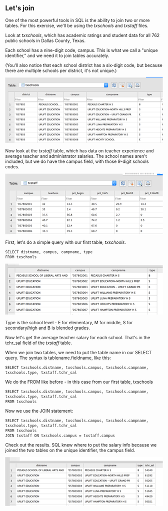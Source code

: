 ## Let's join

One of the most powerful tools in SQL is the ability to join two or more tables. For this exercise, we'll be using the *txschools* and *txstaff* files.

Look at *txschools*, which has academic ratings and student data for all 762 public schools in Dallas County, Texas.

Each school has a nine-digit code, campus. This is what we call a "unique identifier," and we need it to join tables accurately.

(You'll also notice that each school district has a six-digit code, but because there are multiple schools per district, it's not unique.)

![alt_text](https://github.com/HackWriter/EWA-sql/blob/HackWriter-patch-1/ts1.png)

Now look at the *txstaff* table, which has data on teacher experience and average teacher and administrator salaries. The school names aren't included, but we do have the campus field, with those 9-digit schools codes.

![alt_text](https://github.com/HackWriter/EWA-sql/blob/HackWriter-patch-1/ts2.png)

First, let's do a simple query with our first table, *txschools*. 
```
SELECT distname, campus, campname, type
FROM txschools
```
![alt_text](https://github.com/HackWriter/EWA-sql/blob/HackWriter-patch-1/ts3.png)

Type is the school level - E for elementary, M for middle, S for secondary/high and B is blended grades.

Now let's get the average teacher salary for each school. That's in the tchr_sal field of the *txstaff* table.

When we join two tables, we need to put the table name in our SELECT query. The syntax is tablename.fieldname, like this:

```
SELECT txschools.distname, txschools.campus, txschools.campname, txschools.type, txstaff.tchr_sal
```

We do the FROM like before - in this case from our first table, txschools

```
SELECT txschools.distname, txschools.campus, txschools.campname, txschools.type, txstaff.tchr_sal
FROM txschools
```

Now we use the JOIN statement:

```
SELECT txschools.distname, txschools.campus, txschools.campname, txschools.type, txstaff.tchr_sal
FROM txschools
JOIN txstaff ON txschools.campus = txstaff.campus
```
Check out the results. SQL knew where to put the salary info because we joined the two tables on the unique identifier, the campus field.

![alt_text](https://github.com/HackWriter/EWA-sql/blob/HackWriter-patch-1/ts4.png)




